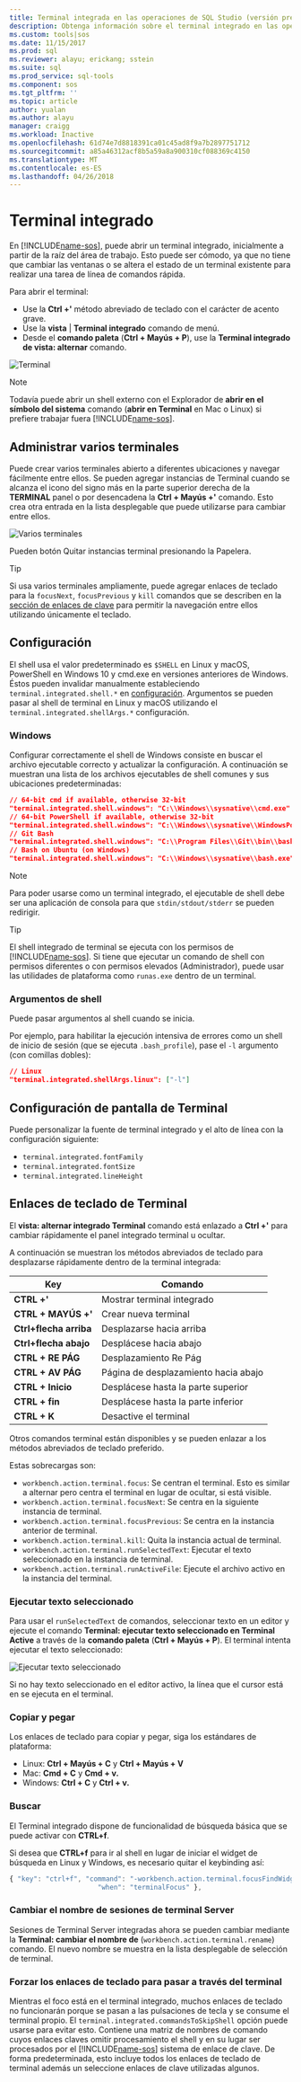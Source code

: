 ```yaml
---
title: Terminal integrada en las operaciones de SQL Studio (versión preliminar) | Documentos de Microsoft
description: Obtenga información sobre el terminal integrado en las operaciones de SQL Studio (versión preliminar).
ms.custom: tools|sos
ms.date: 11/15/2017
ms.prod: sql
ms.reviewer: alayu; erickang; sstein
ms.suite: sql
ms.prod_service: sql-tools
ms.component: sos
ms.tgt_pltfrm: ''
ms.topic: article
author: yualan
ms.author: alayu
manager: craigg
ms.workload: Inactive
ms.openlocfilehash: 61d74e7d8818391ca01c45ad8f9a7b2897751712
ms.sourcegitcommit: a85a46312acf8b5a59a8a900310cf088369c4150
ms.translationtype: MT
ms.contentlocale: es-ES
ms.lasthandoff: 04/26/2018
---
```

# <a name="integrated-terminal"></a>Terminal integrado

En [!INCLUDE[name-sos](../includes/name-sos-short.md)], puede abrir un terminal integrado, inicialmente a partir de la raíz del área de trabajo. Esto puede ser cómodo, ya que no tiene que cambiar las ventanas o se altera el estado de un terminal existente para realizar una tarea de línea de comandos rápida.

Para abrir el terminal:

* Use la **Ctrl +'** método abreviado de teclado con el carácter de acento grave.
* Use la **vista** | **Terminal integrado** comando de menú.
* Desde el **comando paleta** (**Ctrl + Mayús + P**), use la **Terminal integrado de vista: alternar** comando.

![Terminal](media/integrated-terminal/terminal-screen.png)

> [!NOTE]
> Todavía puede abrir un shell externo con el Explorador de **abrir en el símbolo del sistema** comando (**abrir en Terminal** en Mac o Linux) si prefiere trabajar fuera [!INCLUDE[name-sos](../includes/name-sos-short.md)].

## <a name="managing-multiple-terminals"></a>Administrar varios terminales

Puede crear varios terminales abierto a diferentes ubicaciones y navegar fácilmente entre ellos. Se pueden agregar instancias de Terminal cuando se alcanza el icono del signo más en la parte superior derecha de la **TERMINAL** panel o por desencadena la **Ctrl + Mayús +'** comando. Esto crea otra entrada en la lista desplegable que puede utilizarse para cambiar entre ellos.

![Varios terminales](media/integrated-terminal/terminal-multiple-instances.png)

Pueden botón Quitar instancias terminal presionando la Papelera.

> [!TIP]
> Si usa varios terminales ampliamente, puede agregar enlaces de teclado para la `focusNext`, `focusPrevious` y `kill` comandos que se describen en la [sección de enlaces de clave](#key-bindings) para permitir la navegación entre ellos utilizando únicamente el teclado.

## <a name="configuration"></a>Configuración

El shell usa el valor predeterminado es `$SHELL` en Linux y macOS, PowerShell en Windows 10 y cmd.exe en versiones anteriores de Windows. Éstos pueden invalidar manualmente estableciendo `terminal.integrated.shell.*` en [configuración](settings.md). Argumentos se pueden pasar al shell de terminal en Linux y macOS utilizando el `terminal.integrated.shellArgs.*` configuración.

### <a name="windows"></a>Windows

Configurar correctamente el shell de Windows consiste en buscar el archivo ejecutable correcto y actualizar la configuración. A continuación se muestran una lista de los archivos ejecutables de shell comunes y sus ubicaciones predeterminadas:

```json
// 64-bit cmd if available, otherwise 32-bit
"terminal.integrated.shell.windows": "C:\\Windows\\sysnative\\cmd.exe"
// 64-bit PowerShell if available, otherwise 32-bit
"terminal.integrated.shell.windows": "C:\\Windows\\sysnative\\WindowsPowerShell\\v1.0\\powershell.exe"
// Git Bash
"terminal.integrated.shell.windows": "C:\\Program Files\\Git\\bin\\bash.exe"
// Bash on Ubuntu (on Windows)
"terminal.integrated.shell.windows": "C:\\Windows\\sysnative\\bash.exe"
```

> [!NOTE]
> Para poder usarse como un terminal integrado, el ejecutable de shell debe ser una aplicación de consola para que `stdin/stdout/stderr` se pueden redirigir.

> [!TIP]
> El shell integrado de terminal se ejecuta con los permisos de [!INCLUDE[name-sos](../includes/name-sos-short.md)]. Si tiene que ejecutar un comando de shell con permisos diferentes o con permisos elevados (Administrador), puede usar las utilidades de plataforma como `runas.exe` dentro de un terminal.

### <a name="shell-arguments"></a>Argumentos de shell

Puede pasar argumentos al shell cuando se inicia.

Por ejemplo, para habilitar la ejecución intensiva de errores como un shell de inicio de sesión (que se ejecuta `.bash_profile`), pase el `-l` argumento (con comillas dobles):

```json
// Linux
"terminal.integrated.shellArgs.linux": ["-l"]
```

## <a name="terminal-display-settings"></a>Configuración de pantalla de Terminal

Puede personalizar la fuente de terminal integrado y el alto de línea con la configuración siguiente:

* `terminal.integrated.fontFamily`
* `terminal.integrated.fontSize`
* `terminal.integrated.lineHeight`

## <a id="key-bindings"></a>Enlaces de teclado de Terminal

El **vista: alternar integrado Terminal** comando está enlazado a **Ctrl +'** para cambiar rápidamente el panel integrado terminal u ocultar.

A continuación se muestran los métodos abreviados de teclado para desplazarse rápidamente dentro de la terminal integrada:

Key|Comando
---|---
**CTRL +'**|Mostrar terminal integrado
**CTRL + MAYÚS +'**|Crear nueva terminal
**Ctrl+flecha arriba**|Desplazarse hacia arriba
**Ctrl+flecha abajo**|Desplácese hacia abajo
**CTRL + RE PÁG**|Desplazamiento Re Pág
**CTRL + AV PÁG**|Página de desplazamiento hacia abajo
**CTRL + Inicio**|Desplácese hasta la parte superior
**CTRL + fin**|Desplácese hasta la parte inferior
**CTRL + K**|Desactive el terminal

Otros comandos terminal están disponibles y se pueden enlazar a los métodos abreviados de teclado preferido.

Estas sobrecargas son:

* `workbench.action.terminal.focus`: Se centran el terminal. Esto es similar a alternar pero centra el terminal en lugar de ocultar, si está visible.
* `workbench.action.terminal.focusNext`: Se centra en la siguiente instancia de terminal.
* `workbench.action.terminal.focusPrevious`: Se centra en la instancia anterior de terminal.
* `workbench.action.terminal.kill`: Quita la instancia actual de terminal.
* `workbench.action.terminal.runSelectedText`: Ejecutar el texto seleccionado en la instancia de terminal.
* `workbench.action.terminal.runActiveFile`: Ejecute el archivo activo en la instancia del terminal.

### <a name="run-selected-text"></a>Ejecutar texto seleccionado

Para usar el `runSelectedText` de comandos, seleccionar texto en un editor y ejecute el comando **Terminal: ejecutar texto seleccionado en Terminal Active** a través de la **comando paleta** (**Ctrl + Mayús + P**). El terminal intenta ejecutar el texto seleccionado:

![Ejecutar texto seleccionado](media/integrated-terminal/terminal_run_selected.png)

Si no hay texto seleccionado en el editor activo, la línea que el cursor está en se ejecuta en el terminal.

### <a name="copy--paste"></a>Copiar y pegar

Los enlaces de teclado para copiar y pegar, siga los estándares de plataforma:

* Linux: **Ctrl + Mayús + C** y **Ctrl + Mayús + V**
* Mac: **Cmd + C** y **Cmd + v.**
* Windows: **Ctrl + C** y **Ctrl + v.**

### <a name="find"></a>Buscar

El Terminal integrado dispone de funcionalidad de búsqueda básica que se puede activar con **CTRL+f**.

Si desea que **CTRL+f** para ir al shell en lugar de iniciar el widget de búsqueda en Linux y Windows, es necesario quitar el keybinding así:

```js
{ "key": "ctrl+f", "command": "-workbench.action.terminal.focusFindWidget",
                      "when": "terminalFocus" },
```

### <a name="rename-terminal-sessions"></a>Cambiar el nombre de sesiones de terminal Server

Sesiones de Terminal Server integradas ahora se pueden cambiar mediante la **Terminal: cambiar el nombre de** (`workbench.action.terminal.rename`) comando. El nuevo nombre se muestra en la lista desplegable de selección de terminal.

### <a name="forcing-key-bindings-to-pass-through-the-terminal"></a>Forzar los enlaces de teclado para pasar a través del terminal

Mientras el foco está en el terminal integrado, muchos enlaces de teclado no funcionarán porque se pasan a las pulsaciones de tecla y se consume el terminal propio. El `terminal.integrated.commandsToSkipShell` opción puede usarse para evitar esto. Contiene una matriz de nombres de comando cuyos enlaces claves omitir procesamiento el shell y en su lugar ser procesados por el [!INCLUDE[name-sos](../includes/name-sos-short.md)] sistema de enlace de clave. De forma predeterminada, esto incluye todos los enlaces de teclado de terminal además un seleccione enlaces de clave utilizadas algunos.

